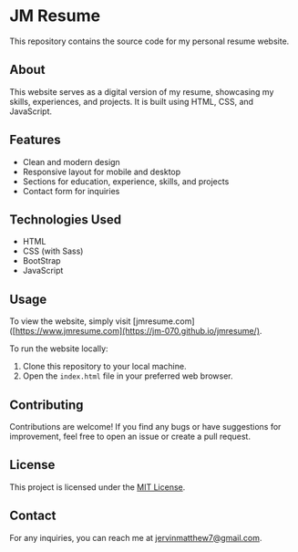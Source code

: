 # JM Resume

This repository contains the source code for my personal resume website.

## About

This website serves as a digital version of my resume, showcasing my skills, experiences, and projects. It is built using HTML, CSS, and JavaScript.

## Features

- Clean and modern design
- Responsive layout for mobile and desktop
- Sections for education, experience, skills, and projects
- Contact form for inquiries

## Technologies Used

- HTML
- CSS (with Sass)
- BootStrap
- JavaScript

## Usage

To view the website, simply visit [jmresume.com]([https://www.jmresume.com](https://jm-070.github.io/jmresume/).

To run the website locally:

1. Clone this repository to your local machine.
2. Open the `index.html` file in your preferred web browser.

## Contributing

Contributions are welcome! If you find any bugs or have suggestions for improvement, feel free to open an issue or create a pull request.

## License

This project is licensed under the [MIT License](LICENSE).

## Contact

For any inquiries, you can reach me at [jervinmatthew7@gmail.com](mailto:your@email.com).

